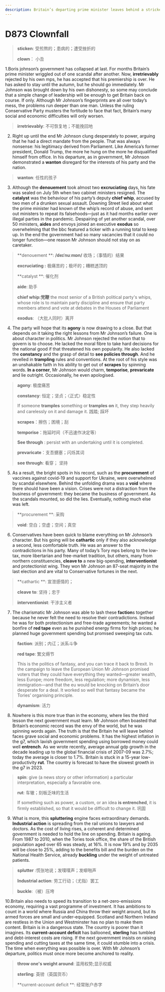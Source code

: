 ```yaml
---
description: Britain’s departing prime minister leaves behind a stricken country
---
```


# D873  Clownfall 
> **sticken**: 受煎熬的；患病的；遭受挫折的
 > 
> **clown**： 小丑
 > 

1.Boris johnson’s government has collapsed at last. For months Britain’s prime minister wriggled out of one scandal after another. Now, **irretrievably** rejected by his own mps, he has accepted that his premiership is over. He has asked to stay until the autumn, but he should go immediately.
Mr Johnson was brought down by his own dishonesty, so some may conclude that a simple change of leadership will be enough to get Britain back on course. If only. Although Mr Johnson’s fingerprints are all over today’s mess, the problems run deeper than one man. Unless the ruling Conservative Party musters the fortitude to face that fact, Britain’s many social and economic difficulties will only worsen.

> **irretrievably**: 不可恢复地；不能挽回地
>

2. Right up until the end Mr Johnson clung desperately to power, arguing that he had a direct mandate from the people. That was always nonsense: his legitimacy derived from Parliament. Like America’s former president, Donald Trump, the more he hung on the more he disqualified himself from office. In his departure, as in government, Mr Johnson demonstrated a **wanton** disregard for the interests of his party and the nation.

> **wanton**: 任性的孩子
>

3. Although the **denouement** took almost two **excruciating** days, his fate was sealed on July 5th when two cabinet ministers resigned. The **catalyst** was the behaviour of his party’s deputy **chief whip**, accused by two men of a drunken sexual assault. Downing Street lied about what the prime minister had known of the whip’s record of abuse, and sent out ministers to repeat its falsehoods—just as it had months earlier over illegal parties in the pandemic. Despairing of yet another scandal, over 50 ministers, **aides** and envoys joined an executive **exodus** so overwhelming that the bbc featured a ticker with a running total to keep up. In the end the government had so many vacancies that it could no longer function—one reason Mr Johnson should not stay on as caretaker.

> **denouement **: **/deɪˈnuːmɒn/** 收场；（事情的）结果
>
> **excruciating :** 极痛苦的；极坏的；糟糕透顶的
>
> **catalyst **: 催化剂
>
> **aide**: 助手
>
> **chief whip:党鞭** the most senior of a British political party's whips, whose role is to maintain party discipline and ensure that party members attend and vote at debates in the Houses of Parliament
>
> **exodus**: （大批人同时）离开
>

4. The party will hope that its **agony** is now drawing to a close. But that depends on it taking the right lessons from Mr Johnson’s failure. One is about character in politics. Mr Johnson rejected the notion that to govern is to choose. He lacked the moral fibre to take hard decisions for the national good if that threatened his own popularity. He also lacked the **constancy** and the grasp of detail to **see policies through**. And he revelled in **trampling** rules and conventions. At the root of his style was an unshakable faith in his ability to get out of **scrapes** by spinning words. **In a corner**, Mr Johnson would charm, **temporise**, **prevaricate** and lie outright. Occasionally, he even apologised.

> **agony**: 极度痛苦
>
> **constancy**: 恒定；坚贞；〈正式〉稳定性
>
> If someone **tramples** something or **tramples** **on** it, they step heavily and carelessly on it and damage it. 践踏; 踩坏
>
> **scrapes**：擦伤；困境；刮
>
> **temporise**：拖延时间（不迅速作决定等）
>
> **See through** : persist with an undertaking until it is completed.
>
> **prevaricate**：支吾搪塞；闪烁其词
>
> **see through**: 看穿； 坚持
>

5. As a result, the bright spots in his record, such as the **procurement** of vaccines against covid-19 and support for Ukraine, were overwhelmed by scandal elsewhere. Behind the unfolding drama was a **void** where there should have been a vision. Crises were not a distraction from the business of government: they became the business of government. As the scandals mounted, so did the lies. Eventually, nothing much else was left.

> **procurement **: 采购
>
> **void**: 空白；空虚；空间；真空
>

6. Conservatives have been quick to blame everything on Mr Johnson’s character. But his going will be **cathartic** only if they also acknowledge a second, less comfortable truth. He was an answer to the contradictions in his party. Many of today’s Tory mps belong to the low-tax, more libertarian and free-market tradition, but others, many from northern constituencies, **cleave to** a new big-spending, **interventionist** and protectionist wing. They won Mr Johnson an 87-seat majority in the last election and are vital to Conservative fortunes in the next.

> **cathartic **: 宣泄感情的；
>
> **cleave to**: 坚持；忠于
>
> **interventionist**: 干涉主义者
>

7. The charismatic Mr Johnson was able to lash these **faction**s together because he never felt the need to resolve their contradictions. Instead he was for both protectionism and free-trade agreements; he wanted a bonfire of **red tape** even as he punished energy firms for high prices; he planned huge government spending but promised sweeping tax cuts.

> **faction**: 派别；内讧；派系斗争
>
> **red tape**: 繁文缛节
>
> This is the politics of fantasy, and you can trace it back to Brexit. In the campaign to leave the European Union Mr Johnson promised voters that they could have everything they wanted—greater wealth, less Europe; more freedom, less regulation; more dynamism, less immigration—and that the eu would be knocking on Britain’s door desperate for a deal. It worked so well that fantasy became the Tories’ organising principle.
>
> **dynamism**: 活力
>

8. Nowhere is this more true than in the economy, where lies the third lesson the next government must learn. Mr Johnson often boasted that Britain’s economic record was the envy of the world, but he was spinning words again. The truth is that the Britain he will leave behind faces grave social and economic problems.
It has the highest inflation in the g7, which lavish government spending using borrowed money could well **entrench**. As we wrote recently, average annual gdp growth in the decade leading up to the global financial crisis of 2007-09 was 2.7%; today the average is closer to 1.7%. Britain is stuck in a 15-year low-productivity **rut**. The country is forecast to have the slowest growth in the g7 in 2023.

> **spin**:  give (a news story or other information) a particular interpretation, especially a favorable one.
>
> **rut**: 车辙；刻板乏味的生活
>
> If something such as power, a custom, or an idea **is entrenched**, it is firmly established, so that it would be difficult to change it. 巩固
>

9. What is more, this **spluttering** engine faces extraordinary demands. **Industrial action** is spreading from the rail unions to lawyers and doctors. As the cost of living rises, a coherent and determined government is needed to hold the line on spending. Britain is ageing. From 1987 to 2010, when the Tories took office, the share of the British population aged over 65 was steady, at 16%. It is now 19% and by 2035 will be close to 25%, adding to the benefits bill and the burden on the National Health Service, already **buckling** under the weight of untreated patients.

> **splutter** :慌张地说；发噗噗声；发噼啪声
>
> **Industrial action**: 劳工行动；（尤指）罢工
>
> **buckle**:（被）压垮
>

10.Britain also needs to speed its transition to a net-zero-emissions economy, requiring a vast programme of investment. It has ambitions to count in a world where Russia and China throw their weight around, but its armed forces are small and under-equipped. Scotland and Northern Ireland are restless in the Union and Westminster has no plan to make them content.
Britain is in a dangerous state. The country is poorer than it imagines. Its **current-account deficit** has ballooned, **sterling** has tumbled and debt-interest costs are rising. If the next government insists on raising spending and cutting taxes at the same time, it could stumble into a crisis. The time when everything was possible is over. With Mr Johnson’s departure, politics must once more become anchored to reality.

> **throw one's weight around**: 滥用权势;显示权威
>
> **sterling**: 英镑（英国货币）
>
> **current-account deficit **: 经常账户赤字
>

